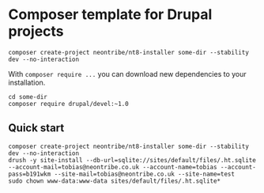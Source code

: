# Composer template for Drupal projects
```
composer create-project neontribe/nt8-installer some-dir --stability dev --no-interaction
```

With `composer require ...` you can download new dependencies to your
installation.

```
cd some-dir
composer require drupal/devel:~1.0
```

## Quick start
```
composer create-project neontribe/nt8-installer some-dir --stability dev --no-interaction
drush -y site-install --db-url=sqlite://sites/default/files/.ht.sqlite --account-mail=tobias@neontribe.co.uk --account-name=tobias --account-pass=b191wkm --site-mail=tobias@neontribe.co.uk --site-name=test
sudo chown www-data:www-data sites/default/files/.ht.sqlite*
```
